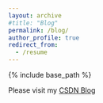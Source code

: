 ```yaml
---
layout: archive
#title: "Blog"
permalink: /blog/
author_profile: true
redirect_from:
  - /resume
---
```


{% include base_path %}

Please visit my [CSDN Blog](https://dwgan.blog.csdn.net/)
